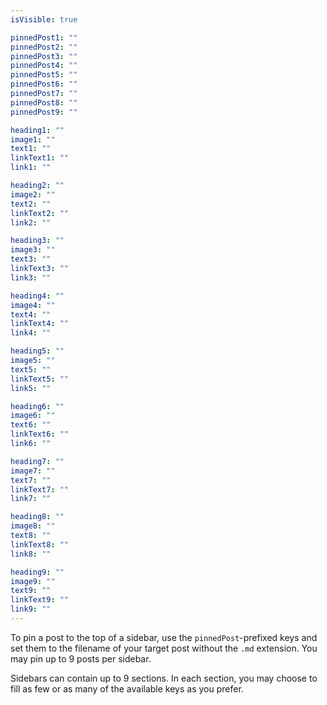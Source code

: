 ```yaml
---
isVisible: true

pinnedPost1: ""
pinnedPost2: ""
pinnedPost3: ""
pinnedPost4: ""
pinnedPost5: ""
pinnedPost6: ""
pinnedPost7: ""
pinnedPost8: ""
pinnedPost9: ""

heading1: ""
image1: ""
text1: ""
linkText1: ""
link1: ""

heading2: ""
image2: ""
text2: ""
linkText2: ""
link2: ""

heading3: ""
image3: ""
text3: ""
linkText3: ""
link3: ""

heading4: ""
image4: ""
text4: ""
linkText4: ""
link4: ""

heading5: ""
image5: ""
text5: ""
linkText5: ""
link5: ""

heading6: ""
image6: ""
text6: ""
linkText6: ""
link6: ""

heading7: ""
image7: ""
text7: ""
linkText7: ""
link7: ""

heading8: ""
image8: ""
text8: ""
linkText8: ""
link8: ""

heading9: ""
image9: ""
text9: ""
linkText9: ""
link9: ""
---
```


To pin a post to the top of a sidebar, use the `pinnedPost`-prefixed keys and set them to the filename of your target post without the `.md` extension. You may pin up to 9 posts per sidebar.

Sidebars can contain up to 9 sections. In each section, you may choose to fill as few or as many of the available keys as you prefer.